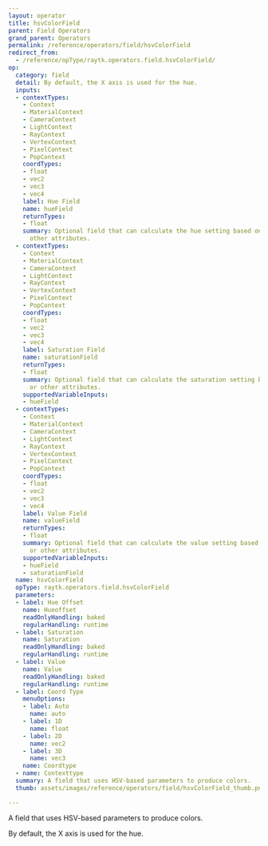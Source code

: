 ```yaml
---
layout: operator
title: hsvColorField
parent: Field Operators
grand_parent: Operators
permalink: /reference/operators/field/hsvColorField
redirect_from:
  - /reference/opType/raytk.operators.field.hsvColorField/
op:
  category: field
  detail: By default, the X axis is used for the hue.
  inputs:
  - contextTypes:
    - Context
    - MaterialContext
    - CameraContext
    - LightContext
    - RayContext
    - VertexContext
    - PixelContext
    - PopContext
    coordTypes:
    - float
    - vec2
    - vec3
    - vec4
    label: Hue Field
    name: hueField
    returnTypes:
    - float
    summary: Optional field that can calculate the hue setting based on position or
      other attributes.
  - contextTypes:
    - Context
    - MaterialContext
    - CameraContext
    - LightContext
    - RayContext
    - VertexContext
    - PixelContext
    - PopContext
    coordTypes:
    - float
    - vec2
    - vec3
    - vec4
    label: Saturation Field
    name: saturationField
    returnTypes:
    - float
    summary: Optional field that can calculate the saturation setting based on position
      or other attributes.
    supportedVariableInputs:
    - hueField
  - contextTypes:
    - Context
    - MaterialContext
    - CameraContext
    - LightContext
    - RayContext
    - VertexContext
    - PixelContext
    - PopContext
    coordTypes:
    - float
    - vec2
    - vec3
    - vec4
    label: Value Field
    name: valueField
    returnTypes:
    - float
    summary: Optional field that can calculate the value setting based on position
      or other attributes.
    supportedVariableInputs:
    - hueField
    - saturationField
  name: hsvColorField
  opType: raytk.operators.field.hsvColorField
  parameters:
  - label: Hue Offset
    name: Hueoffset
    readOnlyHandling: baked
    regularHandling: runtime
  - label: Saturation
    name: Saturation
    readOnlyHandling: baked
    regularHandling: runtime
  - label: Value
    name: Value
    readOnlyHandling: baked
    regularHandling: runtime
  - label: Coord Type
    menuOptions:
    - label: Auto
      name: auto
    - label: 1D
      name: float
    - label: 2D
      name: vec2
    - label: 3D
      name: vec3
    name: Coordtype
  - name: Contexttype
  summary: A field that uses HSV-based parameters to produce colors.
  thumb: assets/images/reference/operators/field/hsvColorField_thumb.png

---
```



A field that uses HSV-based parameters to produce colors.

By default, the X axis is used for the hue.